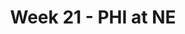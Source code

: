 ---
layout: game
title: Week 21 - PHI at NE
season: 2017
game_id: 2017_21_PHI_NE
away_team: PHI
home_team: NE
---
